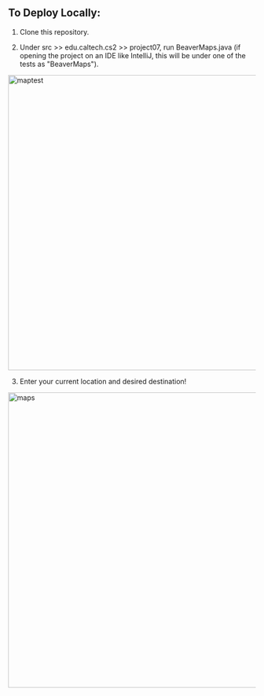 ## To Deploy Locally:

1. Clone this repository.

2. Under src >> edu.caltech.cs2 >> project07, run BeaverMaps.java 
(if opening the project on an IDE like IntelliJ, this will be under one of the tests as "BeaverMaps").


<img src="https://user-images.githubusercontent.com/66798771/121400542-b86c2480-c925-11eb-81bb-766c75d75219.jpg" alt="maptest" width="600"/>


3. Enter your current location and desired destination! 


<img src="https://user-images.githubusercontent.com/66798771/121398723-a8ebdc00-c923-11eb-9cf4-c7fd3b0ff8ef.jpg" alt="maps" width="600"/>
